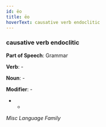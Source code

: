 ```yaml
---
id: ëo
title: ëo
hoverText: causative verb endoclitic
---
```


### causative verb endoclitic

**Part of Speech**: Grammar

**Verb**: -

**Noun**: -

**Modifier**: -

- -

*Misc Language Family*